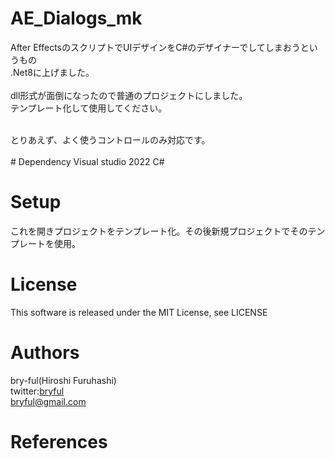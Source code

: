 # AE_Dialogs_mk
After EffectsのスクリプトでUIデザインをC#のデザイナーでしてしまおうというもの<br>
.Net8に上げました。<br>
<br>
dll形式が面倒になったので普通のプロジェクトにしました。<br>
テンプレート化して使用してください。

<br>
とりあえず、よく使うコントロールのみ対応です。<br>
<br>
# Dependency
Visual studio 2022 C#


# Setup
これを開きプロジェクトをテンプレート化。その後新規プロジェクトでそのテンプレートを使用。<be>

# License

This software is released under the MIT License, see LICENSE<br>

# Authors

bry-ful(Hiroshi Furuhashi)<br>
twitter:[bryful](https://twitter.com/bryful) <br>
bryful@gmail.com <br>

# References
